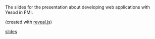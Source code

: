 The slides for the presentation about developing web applications with Yesod in FMI.

(created with [reveal.js](https://github.com/hakimel/reveal.js))

[slides](leohaskell.github.io/yesod-slides)
